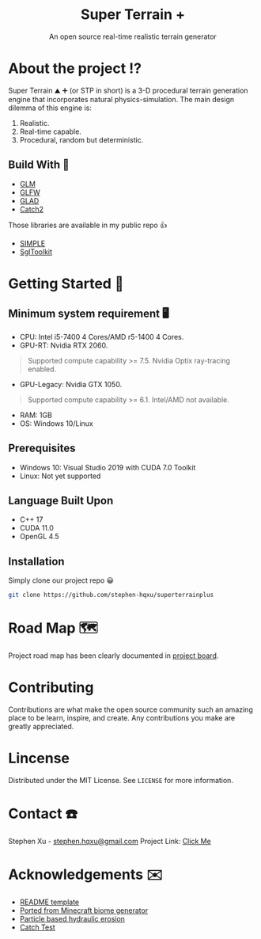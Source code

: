 <h1 align="center"> Super Terrain + </h1>
<p align="center"> An open source real-time realistic terrain generator </p>

# About the project :interrobang:
Super Terrain :mountain: :heavy_plus_sign: (or STP in short) is a 3-D procedural terrain generation engine that incorporates natural physics-simulation. The main design dilemma of this engine is:
1. Realistic.
2. Real-time capable.
3. Procedural, random but deterministic.

## Build With :bricks:
- [GLM](https://github.com/g-truc/glm)
- [GLFW](https://www.glfw.org/)
- [GLAD](https://glad.dav1d.de/)
- [Catch2](https://github.com/catchorg/Catch2)

Those libraries are available in my public repo :+1:

- [SIMPLE](https://github.com/stephen-hqxu/SIMPLE)
- [SglToolkit](https://github.com/stephen-hqxu/SglToolkit)

# Getting Started :bookmark_tabs:

## Minimum system requirement :desktop_computer:
- CPU: Intel i5-7400 4 Cores/AMD r5-1400 4 Cores.
- GPU-RT: Nvidia RTX 2060.

> Supported compute capability >= 7.5. Nvidia Optix ray-tracing enabled.

- GPU-Legacy: Nvidia GTX 1050.

> Supported compute capability >= 6.1. Intel/AMD not available.

- RAM: 1GB
- OS: Windows 10/Linux

## Prerequisites
- Windows 10: Visual Studio 2019 with CUDA 7.0 Toolkit
- Linux: Not yet supported

## Language Built Upon
- C++ 17
- CUDA 11.0
- OpenGL 4.5

## Installation
Simply clone our project repo :grinning:
```sh
git clone https://github.com/stephen-hqxu/superterrainplus
```

# Road Map :world_map: 	
Project road map has been clearly documented in [project board](https://github.com/stephen-hqxu/superterrainplus/projects).

# Contributing
Contributions are what make the open source community such an amazing place to be learn, inspire, and create. Any contributions you make are greatly appreciated.

# Lincense
Distributed under the MIT License. See `LICENSE` for more information.

# Contact :telephone:
Stephen Xu - stephen.hqxu@gmail.com
Project Link: [Click Me](https://github.com/stephen-hqxu/superterrainplus)

# Acknowledgements :envelope:
- [README template](https://github.com/othneildrew/Best-README-Template)
- [Ported from Minecraft biome generator](https://github.com/KaptainWutax/BiomeUtils)
- [Particle based hydraulic erosion](https://github.com/SebLague/Hydraulic-Erosion/tree/Coding-Adventure-E01)
- [Catch Test](https://github.com/catchorg/Catch2)